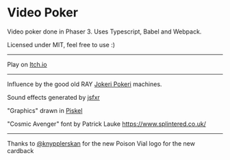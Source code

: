# Video Poker
Video poker done in Phaser 3. Uses Typescript, Babel and Webpack.

Licensed under MIT, feel free to use :)

---

Play on [Itch.io](https://poisonvial.itch.io/video-poker)

---

Influence by the good old RAY [Jokeri Pokeri](https://fi.wikipedia.org/wiki/Jokeripokeri) machines.

Sound effects generated by [jsfxr](http://github.grumdrig.com/jsfxr/)

"Graphics" drawn in [Piskel](https://www.piskelapp.com/)

"Cosmic Avenger" font by Patrick Lauke https://www.splintered.co.uk/

---

Thanks to [@knypplerskan](https://twitter.com/knypplerskan) for the new Poison Vial logo for the new cardback
